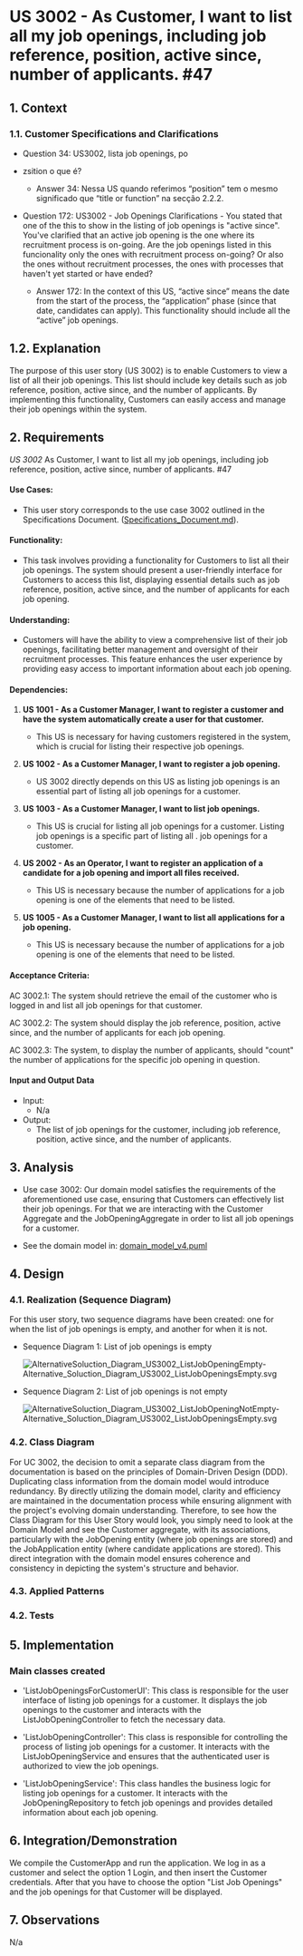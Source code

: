 # US 3002 - As Customer, I want to list all my job openings, including job reference, position, active since, number of applicants. #47


## 1. Context
### 1.1. Customer Specifications and Clarifications


* Question 34: US3002, lista job openings, po
* zsition o que é?
    * Answer 34: Nessa US quando referimos “position” tem o mesmo significado que “title or function” na secção 2.2.2.

* Question 172: US3002 - Job Openings Clarifications - You stated that one of the this to show in the listing of job openings
  is "active since". You've clarified that an active job opening is the one where its recruitment process is on-going. Are
  the job openings listed in this funcionality only the ones with recruitment process on-going? Or also the ones without recruitment
  processes, the ones with processes that haven't yet started or have ended?
    * Answer 172: In the context of this US, “active since” means the date from the start of the process, the “application” phase
      (since that date, candidates can apply). This functionality should include all the “active” job openings.


## 1.2. Explanation

The purpose of this user story (US 3002) is to enable Customers to view a list of all their job openings. This list should
include key details such as job reference, position, active since, and the number of applicants. By implementing this functionality,
Customers can easily access and manage their job openings within the system.

## 2. Requirements

*US 3002* As Customer, I want to list all my job openings, including job reference, position, active since, number of applicants. #47


#### Use Cases:

* This user story corresponds to the use case 3002 outlined in the Specifications Document.
  ([Specifications_Document.md](..%2F..%2FGeneral%20Documentation%2FUse%20Case%20Diagram%2FSpecifications_Document.md)).

#### Functionality:

* This task involves providing a functionality for Customers to list all their job openings. The system should present a
  user-friendly interface for Customers to access this list, displaying essential details such as job reference, position,
  active since, and the number of applicants for each job opening.

#### Understanding:

* Customers will have the ability to view a comprehensive list of their job openings, facilitating better management and
  oversight of their recruitment processes. This feature enhances the user experience by providing easy access to important
  information about each job opening.

#### Dependencies:

1. **US 1001 - As a Customer Manager, I want to register a customer and have the system automatically create a user for that customer.**
    - This US is necessary for having customers registered in the system, which is crucial for listing their respective job openings.

2. **US 1002 - As a Customer Manager, I want to register a job opening.**
    - US 3002 directly depends on this US as listing job openings is an essential part of listing all job openings for a customer.

3. **US 1003 - As a Customer Manager, I want to list job openings.**
    - This US is crucial for listing all job openings for a customer. Listing job openings is a specific part of listing all .
   job openings for a customer.

4. **US 2002 - As an Operator, I want to register an application of a candidate for a job opening and import all files received.**
    - This US is necessary because the number of applications for a job opening is one of the elements that need to be listed.

5. **US 1005 - As a Customer Manager, I want to list all applications for a job opening.**
    - This US is necessary because the number of applications for a job opening is one of the elements that need to be listed.

#### Acceptance Criteria:

AC 3002.1: The system should retrieve the email of the customer who is logged in and list all job openings for that customer.

AC 3002.2: The system should display the job reference, position, active since, and the number of applicants for each job opening.

AC 3002.3: The system, to display the number of applicants, should "count" the number of applications for the specific job opening in question.

#### Input and Output Data

* Input: 
  * N/a
* Output:
  * The list of job openings for the customer, including job reference, position, active since, and the number of applicants.

## 3. Analysis

* Use case 3002: Our domain model satisfies the requirements of the aforementioned use case, ensuring that Customers
can effectively list their job openings. For that we are interacting with the Customer Aggregate and the JobOpeningAggregate 
in order to list all job openings for a customer.

* See the domain model in: [domain_model_v4.puml](..%2F..%2FGeneral%20Documentation%2FDomain%20Model%2Fdomain_model_v4.puml)


## 4. Design

### 4.1. Realization (Sequence Diagram)

For this user story, two sequence diagrams have been created: one for when the list of job openings is empty, and another 
for when it is not.

* Sequence Diagram 1: List of job openings is empty

  ![AlternativeSoluction_Diagram_US3002_ListJobOpeningEmpty-Alternative_Soluction_Diagram_US3002_ListJobOpeningsEmpty.svg](svg%2FAlternativeSoluction_Diagram_US3002_ListJobOpeningEmpty-Alternative_Soluction_Diagram_US3002_ListJobOpeningsEmpty.svg)

* Sequence Diagram 2: List of job openings is not empty

    ![AlternativeSoluction_Diagram_US3002_ListJobOpeningNotEmpty-Alternative_Soluction_Diagram_US3002_ListJobOpeningsEmpty.svg](svg%2FAlternativeSoluction_Diagram_US3002_ListJobOpeningNotEmpty-Alternative_Soluction_Diagram_US3002_ListJobOpeningsEmpty.svg)

### 4.2. Class Diagram

For UC 3002, the decision to omit a separate class diagram from the documentation is based on the principles of Domain-Driven 
Design (DDD). Duplicating class information from the domain model would introduce redundancy. By directly utilizing the domain 
model, clarity and efficiency are maintained in the documentation process while ensuring alignment with the project's evolving 
domain understanding. Therefore, to see how the Class Diagram for this User Story would look, you simply need to look at the 
Domain Model and see the Customer aggregate, with its associations, particularly with the JobOpening entity (where job openings 
are stored) and the JobApplication entity (where candidate applications are stored). This direct integration with the domain model 
ensures coherence and consistency in depicting the system's structure and behavior.


### 4.3. Applied Patterns



### 4.2. Tests


## 5. Implementation

### Main classes created

* 'ListJobOpeningsForCustomerUI': This class is responsible for the user interface of listing job openings for a customer. It displays the job openings to the customer and interacts with the ListJobOpeningController to fetch the necessary data.

* 'ListJobOpeningController': This class is responsible for controlling the process of listing job openings for a customer. It interacts with the ListJobOpeningService and ensures that the authenticated user is authorized to view the job openings.

* 'ListJobOpeningService': This class handles the business logic for listing job openings for a customer. It interacts with the JobOpeningRepository to fetch job openings and provides detailed information about each job opening.

## 6. Integration/Demonstration

We compile the CustomerApp and run the application. We log in as a customer and select the option 1 Login, and then insert 
the Customer credentials. After that you have to choose the option "List Job Openings" and the job openings for that Customer 
will be displayed.


## 7. Observations 

N/a
